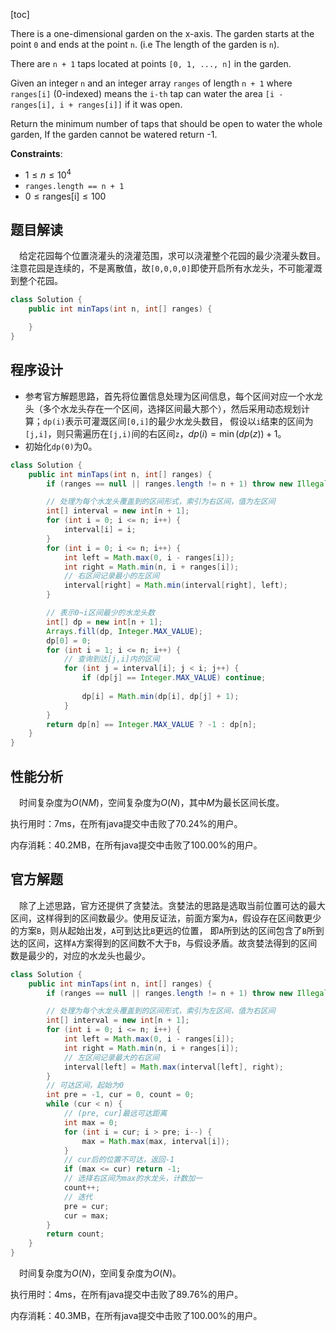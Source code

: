 [toc]


There is a one-dimensional garden on the x-axis. The garden starts at the point `0` and ends at the point `n`. (i.e The length of the garden is `n`).

There are `n + 1` taps located at points `[0, 1, ..., n]` in the garden.

Given an integer `n` and an integer array `ranges` of length `n + 1` where `ranges[i]` (0-indexed) means the `i-th` tap can water the area `[i - ranges[i], i + ranges[i]]` if it was open.

Return the minimum number of taps that should be open to water the whole garden, If the garden cannot be watered return -1.

**Constraints**:

* $1 \le n \le 10^4$
* `ranges.length == n + 1`
* $0 \le \text{ranges[i]} \le 100$


## 题目解读

&emsp;给定花园每个位置浇灌头的浇灌范围，求可以浇灌整个花园的最少浇灌头数目。注意花园是连续的，不是离散值，故`[0,0,0,0]`即使开启所有水龙头，不可能灌溉到整个花园。

```java
class Solution {
    public int minTaps(int n, int[] ranges) {

    }
}
```

## 程序设计

* 参考官方解题思路，首先将位置信息处理为区间信息，每个区间对应一个水龙头（多个水龙头存在一个区间，选择区间最大那个），然后采用动态规划计算；`dp(i)`表示可灌溉区间`[0,i]`的最少水龙头数目， 假设以`i`结束的区间为`[j,i]`，则只需遍历在`[j,i)`间的右区间`z`，$dp(i) = \min(dp(z)) + 1$。
* 初始化`dp(0)`为$0$。

```java
class Solution {
    public int minTaps(int n, int[] ranges) {
        if (ranges == null || ranges.length != n + 1) throw new IllegalArgumentException("invalid param");

        // 处理为每个水龙头覆盖到的区间形式，索引为右区间，值为左区间
        int[] interval = new int[n + 1];
        for (int i = 0; i <= n; i++) {
            interval[i] = i;
        }
        for (int i = 0; i <= n; i++) {
            int left = Math.max(0, i - ranges[i]);
            int right = Math.min(n, i + ranges[i]);
            // 右区间记录最小的左区间
            interval[right] = Math.min(interval[right], left);
        }

        // 表示0~i区间最少的水龙头数
        int[] dp = new int[n + 1];
        Arrays.fill(dp, Integer.MAX_VALUE);
        dp[0] = 0;
        for (int i = 1; i <= n; i++) {
            // 查询到达[j,i]内的区间
            for (int j = interval[i]; j < i; j++) {
                if (dp[j] == Integer.MAX_VALUE) continue;
                
                dp[i] = Math.min(dp[i], dp[j] + 1);
            }
        }
        return dp[n] == Integer.MAX_VALUE ? -1 : dp[n];
    }
}
```

## 性能分析

&emsp;时间复杂度为$O(NM)$，空间复杂度为$O(N)$，其中$M$为最长区间长度。

执行用时：7ms，在所有java提交中击败了70.24%的用户。

内存消耗：40.2MB，在所有java提交中击败了100.00%的用户。

## 官方解题

&emsp;除了上述思路，官方还提供了贪婪法。贪婪法的思路是选取当前位置可达的最大区间，这样得到的区间数最少。使用反证法，前面方案为`A`，假设存在区间数更少的方案`B`，则从起始出发，`A`可到达比`B`更远的位置， 即`A`所到达的区间包含了`B`所到达的区间，这样`A`方案得到的区间数不大于`B`，与假设矛盾。故贪婪法得到的区间数是最少的，对应的水龙头也最少。

```java
class Solution {
    public int minTaps(int n, int[] ranges) {
        if (ranges == null || ranges.length != n + 1) throw new IllegalArgumentException("invalid param");

        // 处理为每个水龙头覆盖到的区间形式，索引为左区间，值为右区间
        int[] interval = new int[n + 1];
        for (int i = 0; i <= n; i++) {
            int left = Math.max(0, i - ranges[i]);
            int right = Math.min(n, i + ranges[i]);
            // 左区间记录最大的右区间
            interval[left] = Math.max(interval[left], right);
        }
        // 可达区间，起始为0
        int pre = -1, cur = 0, count = 0;
        while (cur < n) {
            // (pre, cur]最远可达距离
            int max = 0;
            for (int i = cur; i > pre; i--) {
                max = Math.max(max, interval[i]);
            }
            // cur后的位置不可达，返回-1
            if (max <= cur) return -1;
            // 选择右区间为max的水龙头，计数加一
            count++;
            // 迭代
            pre = cur;
            cur = max;
        }
        return count;
    }
}
```

&emsp;时间复杂度为$O(N)$，空间复杂度为$O(N)$。

执行用时：4ms，在所有java提交中击败了89.76%的用户。

内存消耗：40.3MB，在所有java提交中击败了100.00%的用户。